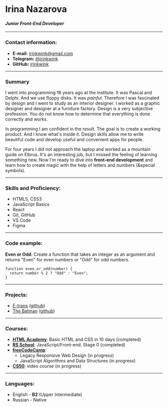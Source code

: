 # Irina Nazarova
#### *Junior Front-End Developer*

***
### Contact information:

- **E-mail:** irinkwink@gmail.com
- **Telegram:** [@irinkwink](https://t.me/irinkwink)
- **GitHub:** [irinkwink](https://github.com/irinkwink)

***
### Summary

I went into programming 18 years ago at the institute. It was Pascal and Delphi. And we use floppy disks. It was *painful*. Therefore I was fascinated by design and I went to study as an interior designer. I worked as a graphic designer and designer at a furniture factory. Design is a very subjective profession. You do not know how to determine that everything is done correctly and works. 

In programming I am confident in the result. The goal is to create a working product. And I know what's inside it. Design skills allow me to write beautiful code and develop useful and convenient apps for people.

For four years I did not approach the laptop and worked as a mountain guide on Elbrus. It's an interesting job, but I missed the feeling of learning something new. Now I'm ready to dive into **front-end development** and learn how to create magic with the help of letters and numbers (&special symbols).

***
### Skills and Proficiency:

* HTML5, CSS3
* JavaScript Basics
* React
* Git, GitHub
* VS Code
* Figma

***
### Code example:

**Even or Odd**: Create a function that takes an integer as an argument and returns "Even" for even numbers or "Odd" for odd numbers.
```
function even_or_odd(number) {
  return number % 2 ? "Odd" : "Even";
}
```

***
### Projects:

* [E-trans](https://irinkwink.github.io/methed_e-trans/) ([github](https://github.com/irinkwink/methed_e-trans))
* [The Batman](https://irinkwink.github.io/methed_batman/) ([github](https://github.com/irinkwink/methed_batman))

***
### Courses:

* [**HTML Academy**](https://htmlacademy.ru/): Basic HTML and CSS in 10 days (completed)
* [**RS School**](https://rs.school/index.html): JavaScript/Front-end. Stage 0 (completed)
* [**freeCodeCamp**](https://www.freecodecamp.org/): 
    + Legacy Responsive Web Design (in progress)
    + JavaScript Algorithms and Data Structures (in progress)
* [**CS50**](https://www.youtube.com/watch?v=NZxALvNlF-8&list=PLhQjrBD2T383f9scHRNYJkior2VvYjpSL): video course (in progress)

***
### Languages:

* English - **B2** (Upper Intermediate)
* Russian - Native